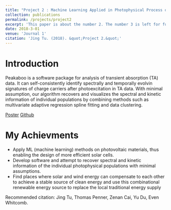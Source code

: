 ```yaml
---
title: "Project 2 : Machine Learning Applied in Photophysical Process of Solar Cells "
collection: publications
permalink: /projects/project2
excerpt: 'This paper is about the number 2. The number 3 is left for future work.'
date: 2018-3-01
venue: 'Journal 1'
citation: 'Jing Tu. (2018). &quot;Project 2.&quot;'
---
```

Introduction
======
Peakaboo is a software package for analysis of transient absorption (TA) data. It can self-consistently identify spectrally and temporally evolvin signatures of charge carriers after photoexcitation in TA data. With minimal assumption, our algorithm recovers and visualizes the spectral and kinetic information of individual populations by combining methods such as multivariate adaptive regression spline fitting and data clustering.

[Poster](https://tutu1995.github.io/files/poster1)
[Github](https://github.com/liud16/peakaboo)

My Achievments
======
*	Apply ML (machine learning) methods on photovoltaic materials, thus enabling the design of more efficient solar cells.
*	Develop software and attempt to recover spectral and kinetic information of the individual photophysical populations with minimal assumptions.
*	Find places where solar and wind energy can compensate to each other to achieve a stable source of clean energy and use this combinational renewable energy source to replace the local traditional energy supply



Recommended citation: Jing Tu, Thomas Penner, Zenan Cai, Yu Du, Even Whitcomb.
